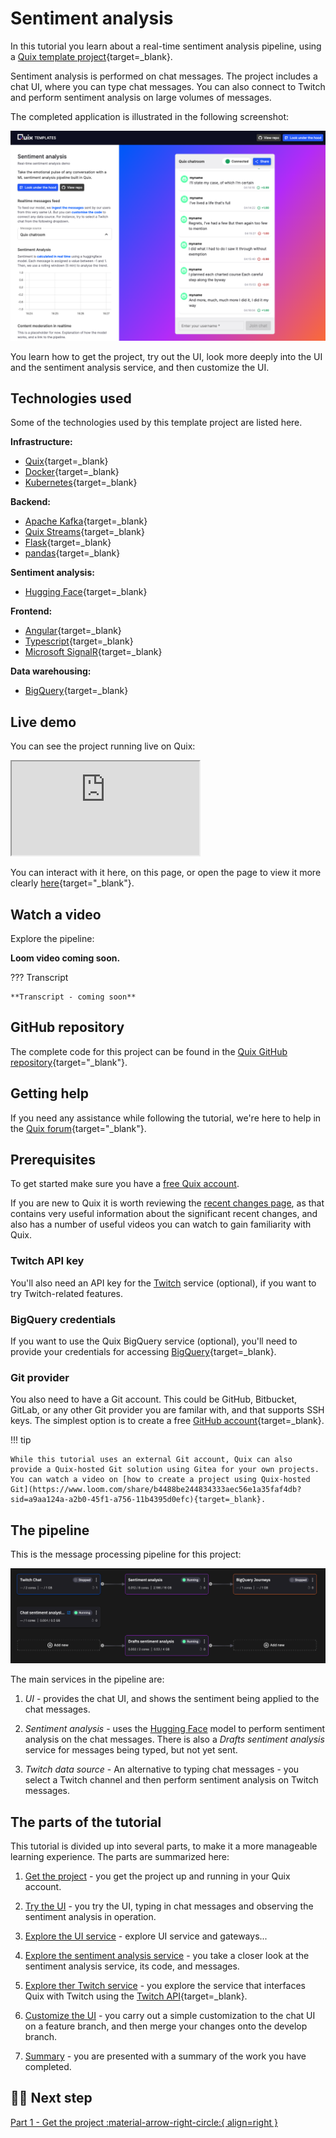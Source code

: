 # Sentiment analysis

In this tutorial you learn about a real-time sentiment analysis pipeline, using a [Quix template project](https://github.com/quixio/chat-demo-app){target=_blank}. 

Sentiment analysis is performed on chat messages. The project includes a chat UI, where you can type chat messages. You can also connect to Twitch and perform sentiment analysis on large volumes of messages.

The completed application is illustrated in the following screenshot:

![Chat with sentiment analysis](./images/running-ui.png)

You learn how to get the project, try out the UI, look more deeply into the UI and the sentiment analysis service, and then customize the UI.

## Technologies used

Some of the technologies used by this template project are listed here.

**Infrastructure:** 

* [Quix](https://quix.io/){target=_blank}
* [Docker](https://www.docker.com/){target=_blank}
* [Kubernetes](https://kubernetes.io/){target=_blank}

**Backend:** 

* [Apache Kafka](https://kafka.apache.org/){target=_blank}
* [Quix Streams](https://github.com/quixio/quix-streams){target=_blank}
* [Flask](https://flask.palletsprojects.com/en/2.3.x/#){target=_blank}
* [pandas](https://pandas.pydata.org/docs/reference/api/pandas.DataFrame.html){target=_blank}

**Sentiment analysis:**

* [Hugging Face](https://huggingface.co/){target=_blank}

**Frontend:**

* [Angular](https://angular.io/){target=_blank}
* [Typescript](https://www.typescriptlang.org/){target=_blank}
* [Microsoft SignalR](https://learn.microsoft.com/en-us/aspnet/signalr/){target=_blank}

**Data warehousing:**

* [BigQuery](https://cloud.google.com/bigquery/){target=_blank}

## Live demo

You can see the project running live on Quix:

<div id="wrap">
    <iframe id="frame" src="https://sentimentdemoui-demo-chatappdemo-prod.deployments.quix.ai/chat" title="Real-time chat sentiment analysis"></iframe>
</div>

You can interact with it here, on this page, or open the page to view it more clearly [here](https://sentimentdemoui-demo-chatappdemo-prod.deployments.quix.ai/chat){target="_blank"}.

## Watch a video

Explore the pipeline:

**Loom video coming soon.**

??? Transcript

    **Transcript - coming soon**

## GitHub repository

The complete code for this project can be found in the [Quix GitHub repository](https://github.com/quixio/chat-demo-app){target="_blank"}.

## Getting help

If you need any assistance while following the tutorial, we're here to help in the [Quix forum](https://forum.quix.io/){target="_blank"}.

## Prerequisites

To get started make sure you have a [free Quix account](https://portal.platform.quix.ai/self-sign-up).

If you are new to Quix it is worth reviewing the [recent changes page](../../changes.md), as that contains very useful information about the significant recent changes, and also has a number of useful videos you can watch to gain familiarity with Quix.

### Twitch API key

You'll also need an API key for the [Twitch](https://dev.twitch.tv/docs/api/) service (optional), if you want to try Twitch-related features.

### BigQuery credentials

If you want to use the Quix BigQuery service (optional), you'll need to provide your credentials for accessing [BigQuery](https://cloud.google.com/bigquery/){target=_blank}.

### Git provider

You also need to have a Git account. This could be GitHub, Bitbucket, GitLab, or any other Git provider you are familar with, and that supports SSH keys. The simplest option is to create a free [GitHub account](){target=_blank}.

!!! tip

    While this tutorial uses an external Git account, Quix can also provide a Quix-hosted Git solution using Gitea for your own projects. You can watch a video on [how to create a project using Quix-hosted Git](https://www.loom.com/share/b4488be244834333aec56e1a35faf4db?sid=a9aa124a-a2b0-45f1-a756-11b4395d0efc){target=_blank}.

## The pipeline

This is the message processing pipeline for this project:

![The pipeline](./images/pipeline-view.png)

The main services in the pipeline are:

1. *UI* - provides the chat UI, and shows the sentiment being applied to the chat messages.

2. *Sentiment analysis* - uses the [Hugging Face](https://huggingface.co/) model to perform sentiment analysis on the chat messages. There is also a *Drafts sentiment analysis* service for messages being typed, but not yet sent.

3. *Twitch data source* - An alternative to typing chat messages - you select a Twitch channel and then perform sentiment analysis on Twitch messages.

## The parts of the tutorial

This tutorial is divided up into several parts, to make it a more manageable learning experience. The parts are summarized here:

1. [Get the project](get-project.md) - you get the project up and running in your Quix account. 

2. [Try the UI](try-the-ui.md) - you try the UI, typing in chat messages and observing the sentiment analysis in operation.

3. [Explore the UI service](ui-service.md) - explore UI service and gateways...

4. [Explore the sentiment analysis service](sentiment-analysis-service.md) - you take a closer look at the sentiment analysis service, its code, and messages.

5. [Explore ther Twitch service](twitch-service.md) - you explore the service that interfaces Quix with Twitch using the [Twitch API](https://dev.twitch.tv/docs/api/){target=_blank}.

6. [Customize the UI](customize-the-ui.md) - you carry out a simple customization to the chat UI on a feature branch, and then merge your changes onto the develop branch.

7. [Summary](summary.md) - you are presented with a summary of the work you have completed.

## 🏃‍♀️ Next step

[Part 1 - Get the project :material-arrow-right-circle:{ align=right }](get-project.md)
